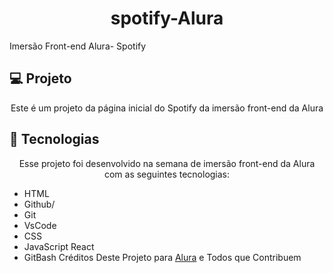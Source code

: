 # <h1 align="center"> spotify-Alura </h1>
 Imersão Front-end Alura- Spotify 
 ## 💻 Projeto

<p align="center">Este é um projeto da página inicial do Spotify da imersão front-end da Alura</p>
 
## 🚀 Tecnologias
<p align="center">Esse projeto foi desenvolvido na semana de imersão front-end da Alura com as seguintes tecnologias: </p>

- HTML
- Github/
- Git
- VsCode
- CSS
- JavaScript React
- GitBash
 <span> Créditos Deste Projeto para  [Alura](https://www.alura.com.br/)   e Todos que Contribuem</div> </span>

  
